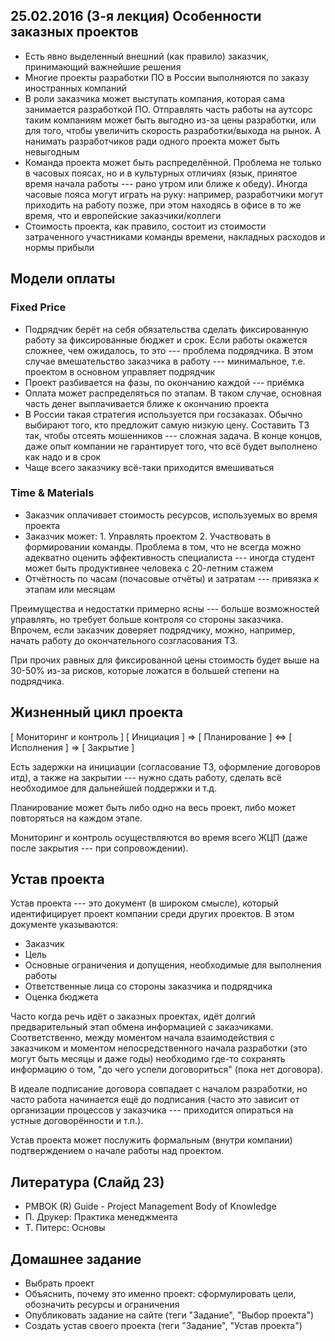 25.02.2016 (3-я лекция)
Особенности заказных проектов
---------------------
* Есть явно выделенный внешний (как правило) заказчик, принимающий важнейшие решения
* Многие проекты разработки ПО в России выполняются по заказу иностранных компаний
* В роли заказчика может выступать компания, которая сама занимается разработкой ПО. Отправлять часть работы на аутсорс таким компаниям может быть выгодно из-за цены разработки, или для того, чтобы увеличить скорость разработки/выхода на рынок. А нанимать разработчиков ради одного проекта может быть невыгодным
* Команда проекта может быть распределённой. Проблема не только в часовых поясах, но и в культурных отличиях (язык, принятое время начала работы --- рано утром или ближе к обеду). Иногда часовые пояса могут играть на руку: например, разработчики могут приходить на работу позже, при этом находясь в офисе в то же время, что и европейские заказчики/коллеги
* Стоимость проекта, как правило, состоит из стоимости затраченного участниками команды времени, накладных расходов и нормы прибыли

Модели оплаты
--------------------
### Fixed Price

* Подрядчик берёт на себя обязательства сделать фиксированную работу за фиксированные бюджет и срок. Если работы окажется сложнее, чем ожидалось, то это --- проблема подрядчика. В этом случае вмешательство заказчика в работу --- минимальное, т.е. проектом в основном управляет подрядчик
* Проект разбивается на фазы, по окончанию каждой --- приёмка
* Оплата может распределяться по этапам. В таком случае, основная часть денег выплачивается ближе к окончанию проекта
* В России такая стратегия используется при госзаказах. Обычно выбирают того, кто предложит самую низкую цену. Составить ТЗ так, чтобы отсеять мошенников --- сложная задача. В конце концов, даже опыт компании не гарантирует того, что всё будет выполнено как надо и в срок
* Чаще всего заказчику всё-таки приходится вмешиваться

### Time & Materials
* Заказчик оплачивает стоимость ресурсов, используемых во время проекта
* Заказчик может:
        1. Управлять проектом
        2. Участвовать в формировании команды. Проблема в том, что не всегда можно адекватно оценить эффективность специалиста --- иногда студент может быть продуктивнее человека с 20-летним стажем
* Отчётность по часам (почасовые отчёты) и затратам --- привязка к этапам или месяцам

Преимущества и недостатки примерно ясны --- больше возможностей управлять, но требует больше контроля со стороны заказчика. Впрочем, если заказчик доверяет подрядчику, можно, например, начать работу до окончательного созгласования ТЗ.

При прочих равных для фиксированной цены стоимость будет выше на 30-50% из-за рисков, которые ложатся в большей степени на подрядчика.

Жизненный цикл проекта
-----------------------
[ Мониторинг и контроль ]
[ Инициация ] => [ Планирование ] <=> [ Исполнения ] => [ Закрытие ]

Есть задержки на инициации (согласование ТЗ, оформление договоров итд), а также на закрытии --- нужно сдать работу, сделать всё необходимое для дальнейшей поддержки и т.д.

Планирование может быть либо одно на весь проект, либо может повторяться на каждом этапе.

Мониторинг и контроль осуществляются во время всего ЖЦП (даже после закрытия --- при сопровождении).

Устав проекта
-------------
Устав проекта --- это документ (в широком смысле), который идентифицирует проект компании среди других проектов. В этом документе указываются:
* Заказчик
* Цель
* Основные ограничения и допущения, необходимые для выполнения работы
* Ответственные лица со стороны заказчика и подрядчика
* Оценка бюджета

Часто когда речь идёт о заказных проектах, идёт долгий предварительный этап обмена информацией с заказчиками. Соответственно, между моментом начала взаимодействия с заказчиком и моментом непосредственного начала разработки (это могут быть месяцы и даже годы) необходимо где-то сохранять информацию о том, "до чего успели договориться" (пока нет договора).

В идеале подписание договора совпадает с началом разработки, но часто работа начинается ещё до подписания (часто это зависит от организации процессов у заказчика --- приходится опираться на устные договорённости и т.п.).

Устав проекта может послужить формальным (внутри компании) подтверждением о начале работы над проектом.

Литература (Слайд 23)
----------
* PMBOK (R) Guide - Project Management Body of Knowledge
* П. Друкер: Практика менеджмента
* Т. Питерс: Основы

Домашнее задание
----------------

* Выбрать проект
* Объяснить, почему это именно проект: сформулировать цели, обозначить ресурсы и ограничения
* Опубликовать задание на сайте (теги "Задание", "Выбор проекта")
* Создать устав своего проекта (теги "Задание", "Устав проекта")
